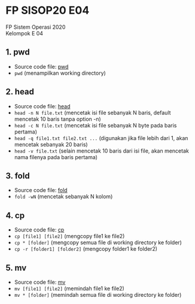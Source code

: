 # FP SISOP20 E04

FP Sistem Operasi 2020\
Kelompok E 04

## 1. pwd
- Source code file: [pwd](https://github.com/segara2410/FP_SISOP20_E04/blob/master/pwd.c)
- `pwd` (menampilkan working directory)

## 2. head
- Source code file: [head](https://github.com/segara2410/FP_SISOP20_E04/blob/master/head.c)
- `head -n N file.txt` (mencetak isi file sebanyak N baris, default mencetak 10 baris tanpa option -n)
- `head -c N file.txt` (mencetak isi file sebanyak N byte pada baris pertama)
- `head -q file1.txt file2.txt ...` (digunakan jika file lebih dari 1, akan mencetak sebanyak 20 baris)
- `head -v file.txt` (selain mencetak 10 baris dari isi file, akan mencetak nama filenya pada baris pertama)

## 3. fold
- Source code file: [fold](https://github.com/segara2410/FP_SISOP20_E04/blob/master/fold.c)
- `fold -wN` (mencetak sebanyak N kolom)

## 4. cp
- Source code file: [cp](https://github.com/segara2410/FP_SISOP20_E04/blob/master/cp.c)
- `cp [file1] [file2]` (mengcopy file1 ke file2)
- `cp * [folder]` (mengcopy semua file di working directory ke folder)
- `cp -r [folder1] [folder2]` (mengcopy folder1 ke folder2)

## 5. mv
- Source code file: [mv](https://github.com/segara2410/FP_SISOP20_E04/blob/master/mv.c)
- `mv [file1] [file2]` (memindah file1 ke file2)
- `mv * [folder]` (memindah semua file di working directory ke folder)
